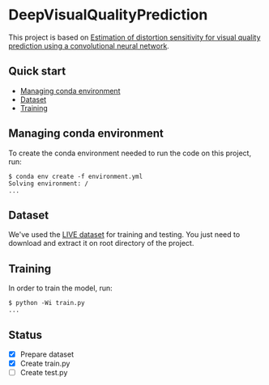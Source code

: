 # DeepVisualQualityPrediction

This project is based on [Estimation of distortion sensitivity for visual quality prediction using a convolutional neural network](https://www.sciencedirect.com/science/article/pii/S1051200418308868).

## Quick start

- [Managing conda environment](#managing-conda-environment)
- [Dataset](#dataset)
- [Training](#training)

## Managing conda environment

To create the conda environment needed to run the code on this project, run:

```shell
$ conda env create -f environment.yml
Solving environment: /
...
```

## Dataset

We've used the [LIVE dataset](http://live.ece.utexas.edu/research/quality/subjective.htm) for training and testing. You just need to download and extract it on root directory of the project.

## Training

In order to train the model, run:

```shell
$ python -Wi train.py
...
```

## Status

- [x] Prepare dataset
- [x] Create train.py
- [ ] Create test.py
